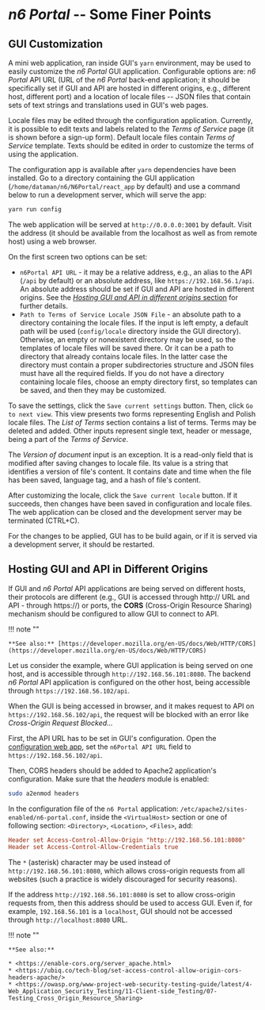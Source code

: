 <style>
  code.language-bash::before{
    content: "$ ";
  }
</style>


# *n6 Portal* -- Some Finer Points

## GUI Customization

A mini web application, ran inside GUI's `yarn` environment, may be used to easily customize
the _n6 Portal_ GUI application. Configurable options are: _n6 Portal_ API URL
(URL of the _n6 Portal_ back-end application; it should be specifically set
if GUI and API are hosted in different origins, e.g., different host, different port)
and a location of locale files -- JSON files that contain sets of text strings and translations
used in GUI's web pages.

Locale files may be edited through the configuration application. Currently, it is possible
to edit texts and labels related to the _Terms of Service_ page (it is shown before a sign-up
form). Default locale files contain _Terms of Service_ template. Texts should be edited
in order to customize the terms of using the application.

The configuration app is available after `yarn` dependencies have been installed. Go to
a directory containing the GUI application (`/home/dataman/n6/N6Portal/react_app` by default)
and use a command below to run a development server, which will serve the app:

```bash
yarn run config
```

The web application will be served at `http://0.0.0.0:3001` by default. Visit the address
(it should be available from the localhost as well as from remote host) using a web browser.

On the first screen two options can be set:

* `n6Portal API URL` - it may be a relative address, e.g., an alias to the API (`/api`
by default) or an absolute address, like `https://192.168.56.1/api`. An absolute address
should be set if GUI and API are hosted in different origins. See
the [_Hosting GUI and API in different origins_ section](#hosting-gui-and-api-in-different-origins)
for further details.
* `Path to Terms of Service Locale JSON File` - an absolute path to a directory containing
the locale files. If the input is left empty, a default path will be used (`config/locale`
directory inside the GUI directory). Otherwise, an empty or nonexistent directory may be used,
so the templates of locale files will be saved there. Or it can be a path to directory that
already contains locale files. In the latter case the directory must contain a proper
subdirectories structure and JSON files must have all the required fields. If you do not have
a directory containing locale files, choose an empty directory first, so templates can be
saved, and then they may be customized.

To save the settings, click the `Save current settings` button. Then, click `Go to next view`.
This view presents two forms representing English and Polish locale files. The _List of Terms_
section contains a list of terms. Terms may be deleted and added. Other inputs represent
single text, header or message, being a part of the _Terms of Service_.

The _Version of document_ input is an exception. It is a read-only field that is modified
after saving changes to locale file. Its value is a string that identifies a version
of file's content. It contains date and time when the file has been saved, language tag,
and a hash of file's content.

After customizing the locale, click the `Save current locale` button. If it succeeds, then
changes have been saved in configuration and locale files. The web application can be closed
and the development server may be terminated (CTRL+C).

For the changes to be applied, GUI has to be build again, or if it is served via a development
server, it should be restarted.

## Hosting GUI and API in Different Origins

If GUI and _n6 Portal_ API applications are being served on different hosts, their protocols
are different (e.g., GUI is accessed through http:// URL and API - through https://) or ports,
the **CORS** (Cross-Origin Resource Sharing) mechanism should be configured to allow GUI
to connect to API.

!!! note ""

    **See also:** [https://developer.mozilla.org/en-US/docs/Web/HTTP/CORS](https://developer.mozilla.org/en-US/docs/Web/HTTP/CORS)

Let us consider the example, where GUI application is being served on one host, and
is accessible through `http://192.168.56.101:8080`. The backend _n6 Portal_ API application
is configured on the other host, being accessible through `https://192.168.56.102/api`.

When the GUI is being accessed in browser, and it makes request to API
on `https://192.168.56.102/api`, the request will be blocked with an error like _Cross-Origin
Request Blocked..._

First, the API URL has to be set in GUI's configuration.
Open the [configuration web app](#gui-customization), set the `n6Portal API URL` field
to `https://192.168.56.102/api`.

Then, CORS headers should be added to Apache2 application's configuration. Make sure that
the _headers_ module is enabled:

```bash
sudo a2enmod headers
```

In the configuration file of the `n6 Portal` application:
`/etc/apache2/sites-enabled/n6-portal.conf`, inside the `<VirtualHost>` section or one of
following section: `<Directory>`, `<Location>`, `<Files>`, add:

```ini
Header set Access-Control-Allow-Origin "http://192.168.56.101:8080"
Header set Access-Control-Allow-Credentials true
```

The `*` (asterisk) character may be used instead of `http://192.168.56.101:8080`, which allows
cross-origin requests from all websites (such a practice is widely discouraged for security reasons).

If the address `http://192.168.56.101:8080` is set to allow cross-origin requests from, then
this address should be used to access GUI. Even if, for example, `192.168.56.101` is
a `localhost`, GUI should not be accessed through `http://localhost:8080` URL.

!!! note ""

    **See also:**

    * <https://enable-cors.org/server_apache.html>
    * <https://ubiq.co/tech-blog/set-access-control-allow-origin-cors-headers-apache/>
    * <https://owasp.org/www-project-web-security-testing-guide/latest/4-Web_Application_Security_Testing/11-Client-side_Testing/07-Testing_Cross_Origin_Resource_Sharing>
